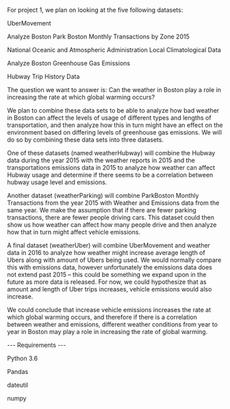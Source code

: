 For project 1, we plan on looking at the five following datasets: 

   UberMovement
   
   Analyze Boston Park Boston Monthly Transactions by Zone 2015 
   
   National Oceanic and Atmospheric Administration Local Climatological Data
   
   Analyze Boston Greenhouse Gas Emissions
   
   Hubway Trip History Data
   
The question we want to answer is: Can the weather in Boston play a role in increasing the rate at which global warming occurs?

We plan to combine these data sets to be able to analyze how bad weather in Boston can affect the levels of usage of different types and lengths of transportation, and then analyze how this in turn might have an effect on the environment based on differing levels of greenhouse gas emissions. We will do so by combining these data sets into three datasets.

One of these datasets (named weatherHubway) will combine the Hubway data during the year 2015 with the weather reports in 2015 and the transportations emissions data in 2015 to analyze how weather can affect Hubway usage and determine if there seems to be a correlation between hubway usage level and emissions.

Another dataset (weatherParking) will combine ParkBoston Monthly Transactions from the year 2015 with Weather and Emissions data from the same year. We make the assumption that if there are fewer parking transactions, there are fewer people driving cars. This dataset could then show us how weather can affect how many people drive and then analyze how that in turn might affect vehicle emissions.

A final dataset (weatherUber) will combine UberMovement and weather data in 2016 to analyze how weather might increase average length of Ubers along with amount of Ubers being used. We would normally compare this with emissions data, however unfortunately the emissions data does not extend past 2015 – this could be something we expand upon in the future as more data is released. For now, we could hypothesize that as amount and length of Uber trips increases, vehicle emissions would also increase.

We could conclude that increase vehicle emissions increases the rate at which global warming occurs, and therefore if there is a correlation between weather and emissions, different weather conditions from year to year in Boston may play a role in increasing the rate of global warming.

--- Requirements ---

Python 3.6

Pandas

dateutil

numpy
